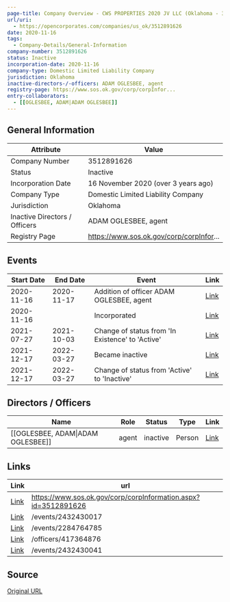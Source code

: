 ```yaml
---
page-title: Company Overview - CWS PROPERTIES 2020 JV LLC (Oklahoma - 3512891626)
url/uri:
  - https://opencorporates.com/companies/us_ok/3512891626
date: 2020-11-16
tags:
  - Company-Details/General-Information
company-number: 3512891626
status: Inactive
incorporation-date: 2020-11-16
company-type: Domestic Limited Liability Company
jurisdiction: Oklahoma
inactive-directors-/-officers: ADAM OGLESBEE, agent
registry-page: https://www.sos.ok.gov/corp/corpInfor...
entry-collaborators:
  - [[OGLESBEE, ADAM|ADAM OGLESBEE]]
---
```


## General Information
| Attribute          | Value                                       |
|--------------------|---------------------------------------------|
| Company Number     | 3512891626                                  |
| Status             | Inactive                                    |
| Incorporation Date | 16 November 2020 (over 3 years ago)         |
| Company Type       | Domestic Limited Liability Company          |
| Jurisdiction       | Oklahoma                                    |
| Inactive Directors / Officers | ADAM OGLESBEE, agent                        |
| Registry Page      | https://www.sos.ok.gov/corp/corpInfor...    |

## Events

| Start Date | End Date   | Event                                                   | Link |
|------------|------------|-------------------------------------------------------|------|
| 2020-11-16 | 2020-11-17 | Addition of officer ADAM OGLESBEE, agent                | [Link](https://opencorporates.com/events/1882067176) |
| 2020-11-16 |            | Incorporated                                            | [Link](https://opencorporates.com/events/1882067188) |
| 2021-07-27 | 2021-10-03 | Change of status from 'In Existence' to 'Active'        | [Link](https://opencorporates.com/events/2284764785) |
| 2021-12-17 | 2022-03-27 | Became inactive                                         | [Link](https://opencorporates.com/events/2432430017) |
| 2021-12-17 | 2022-03-27 | Change of status from 'Active' to 'Inactive'            | [Link](https://opencorporates.com/events/2432430041) |

## Directors / Officers
| Name                 | Role            | Status     | Type        | Link |
|----------------------|-----------------|------------|-------------|------|
| [[OGLESBEE, ADAM\|ADAM OGLESBEE]] | agent           | inactive   | Person      | [Link](https://opencorporates.com/officers/417364876) |

## Links
| Link   | url                            
|--------|--------------------------------|
| [Link](https://www.sos.ok.gov/corp/corpInformation.aspx?id=3512891626) |https://www.sos.ok.gov/corp/corpInformation.aspx?id=3512891626|
| [Link](/events/2432430017) |/events/2432430017            |
| [Link](/events/2284764785) |/events/2284764785            |
| [Link](/officers/417364876) |/officers/417364876           |
| [Link](/events/2432430041) |/events/2432430041            |

## Source
[Original URL](https://opencorporates.com/companies/us_ok/3512891626)
